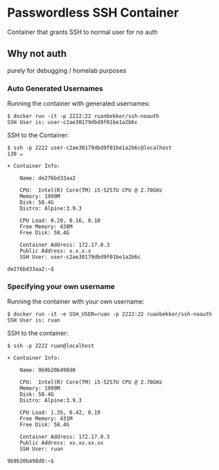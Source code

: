 # Passwordless SSH Container
Container that grants SSH to normal user for no auth

## Why not auth
purely for debugging / homelab purposes

### Auto Generated Usernames

Running the container with generated usernames:

```
$ docker run -it -p 2222:22 ruanbekker/ssh-noauth
SSH User is: user-c2ae30179dbd9f01be1a2b6c
```

SSH to the Container:

```
$ ssh -p 2222 user-c2ae30179dbd9f01be1a2b6c@localhost                                                                                                     130 ↵

+ Container Info:

    Name: de276bd33aa2

    CPU:  Intel(R) Core(TM) i5-5257U CPU @ 2.70GHz
    Memory: 1999M
    Disk: 58.4G
    Distro: Alpine:3.9.3

    CPU Load: 0.20, 0.16, 0.10
    Free Memory: 438M
    Free Disk: 58.4G

    Container Address: 172.17.0.3
    Public Address: x.x.x.x
    SSH User: user-c2ae30179dbd9f01be1a2b6c

de276bd33aa2:~$
```

### Specifying your own username

Running the container with your own username:

```
$ docker run -it -e SSH_USER=ruan -p 2222:22 ruanbekker/ssh-noauth
SSH User is: ruan
```

SSH to the container:

```
$ ssh -p 2222 ruan@localhost

+ Container Info:

    Name: 9b9b20b498d0

    CPU:  Intel(R) Core(TM) i5-5257U CPU @ 2.70GHz
    Memory: 1999M
    Disk: 58.4G
    Distro: Alpine:3.9.3

    CPU Load: 1.35, 0.42, 0.19
    Free Memory: 431M
    Free Disk: 58.4G

    Container Address: 172.17.0.3
    Public Address: xx.xx.xx.xx
    SSH User: ruan

9b9b20b498d0:~$
```
